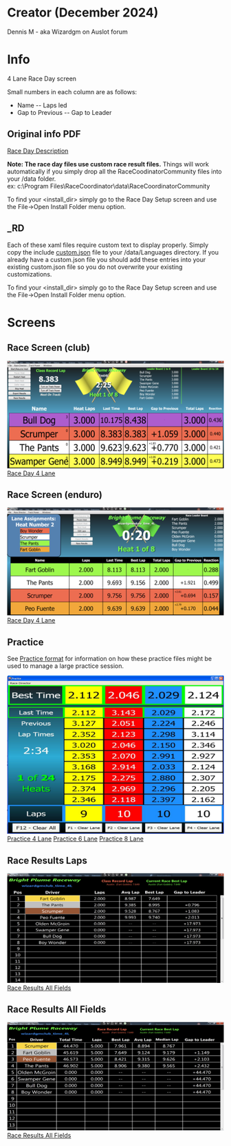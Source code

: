 # Creator (December 2024)
Dennis M  - aka Wizardgm on Auslot forum

# Info
4 Lane Race Day screen  

Small numbers in each column are as follows:
* Name -- Laps led
* Gap to Previous -- Gap to Leader  

## Original info PDF
[Race Day Description](./RaceCoordinator-4Lane.pdf)

**Note: The race day files use custom race result files.**  Things will work automatically if you simply drop all the RaceCoodinatorCommunity files into your <install directory>/data folder.  
ex: c:\Program Files\RaceCoordinator\data\RaceCoordinatorCommunity  

To find your <install_dir> simply go to the Race Day Setup screen and use the File->Open Install Folder menu option.  

## _RD
Each of these xaml files require custom text to display properly.  Simply copy the include [custom.json](./custom_text/custom.json) file to your <install directory>/data/Languages directory.  If you already have a custom.json file you should add these entries into your existing custom.json file so you do not overwrite your existing customizations.

To find your <install_dir> simply go to the Race Day Setup screen and use the File->Open Install Folder menu option.  

# Screens
## Race Screen (club)
![alt text](./screenshot_clubtime.png)
[Race Day 4 Lane](./xaml/Club-Time_4L.xaml)

## Race Screen (enduro)
![alt text](./screenshot_enduro.png)
[Race Day 4 Lane](./xaml/Enduro-Time_4L.xaml)

## Practice
See [Practice format](./Practice_setup.pdf) for information on how these practice files might be used to manage a large practice session.

![alt text](./screenshot_practice.jpg)
[Practice 4 Lane](./xaml/wizardgmPractice_4L.xaml)
[Practice 6 Lane](./xaml/wizardgmPractice_6L.xaml)
[Practice 8 Lane](./xaml/wizardgmPractice_8L.xaml)

## Race Results Laps
![alt text](./screenshot_race_results_laps.png)
[Race Results All Fields](./xaml/RaceResults-ALL.xaml)

## Race Results All Fields
![alt text](./screenshot_race_results_all.png)
[Race Results All Fields](./xaml/RaceResults-ALL.xaml)

